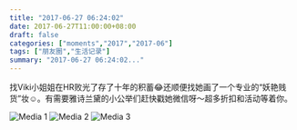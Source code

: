 ```yaml
---
title: "2017-06-27 06:24:02"
date: 2017-06-27T11:00:00+08:00
draft: false
categories: ["moments","2017","2017-06"]
tags: ["朋友圈","生活记录"]
summary: "2017-06-27 06:24:02..."
---
```


找Viki小姐姐在HR败光了存了十年的积蓄😂还顺便找她画了一个专业的“妖艳贱货”妆☺️。有需要雅诗兰黛的小公举们赶快戳她微信呀～超多折扣和活动等着你。

![Media 1](/Moments/photos/2017-06-27/201706270624020.jpg)
![Media 2](/Moments/photos/2017-06-27/201706270624021.jpg)
![Media 3](/Moments/photos/2017-06-27/201706270624022.jpg)

